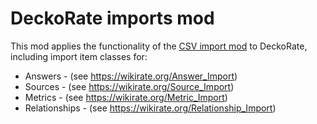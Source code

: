 <!--
# @title README - mod: DeckoRate imports
-->

# DeckoRate imports mod

This mod applies the functionality of the [CSV import mod](https://github.com/decko-commons/card-mods/tree/main/card-mod-csv_import)
to DeckoRate, including import item classes for:

- Answers - (see https://wikirate.org/Answer_Import)
- Sources - (see https://wikirate.org/Source_Import)
- Metrics - (see https://wikirate.org/Metric_Import)
- Relationships - (see https://wikirate.org/Relationship_Import)